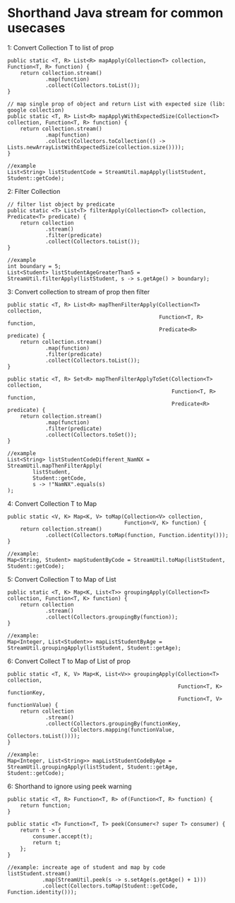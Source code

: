 # Shorthand Java stream for common usecases 

1: Convert Collection T to list of prop

    public static <T, R> List<R> mapApply(Collection<T> collection, Function<T, R> function) {
        return collection.stream()
                .map(function)
                .collect(Collectors.toList());
    }

    // map single prop of object and return List with expected size (lib: google collection)
    public static <T, R> List<R> mapApplyWithExpectedSize(Collection<T> collection, Function<T, R> function) {
        return collection.stream()
                .map(function)
                .collect(Collectors.toCollection(() -> Lists.newArrayListWithExpectedSize(collection.size())));
    }

    //example
    List<String> listStudentCode = StreamUtil.mapApply(listStudent, Student::getCode);


2: Filter Collection

    // filter list object by predicate
    public static <T> List<T> filterApply(Collection<T> collection, Predicate<T> predicate) {
        return collection
                .stream()
                .filter(predicate)
                .collect(Collectors.toList());
    }

    //example
    int boundary = 5;
    List<Student> listStudentAgeGreaterThan5 = StreamUtil.filterApply(listStudent, s -> s.getAge() > boundary);


3: Convert collection to stream of prop then filter

    public static <T, R> List<R> mapThenFilterApply(Collection<T> collection,
                                                    Function<T, R> function,
                                                    Predicate<R> predicate) {
        return collection.stream()
                .map(function)
                .filter(predicate)
                .collect(Collectors.toList());
    }

    public static <T, R> Set<R> mapThenFilterApplyToSet(Collection<T> collection,
                                                        Function<T, R> function,
                                                        Predicate<R> predicate) {
        return collection.stream()
                .map(function)
                .filter(predicate)
                .collect(Collectors.toSet());
    }
    
    //example
    List<String> listStudentCodeDifferent_NamNX = StreamUtil.mapThenFilterApply(
            listStudent,
            Student::getCode,
            s -> !"NamNX".equals(s)
    );


4: Convert Collection T to Map

    public static <V, K> Map<K, V> toMap(Collection<V> collection,
                                         Function<V, K> function) {
        return collection.stream()
                .collect(Collectors.toMap(function, Function.identity()));
    }
    
    //example: 
    Map<String, Student> mapStudentByCode = StreamUtil.toMap(listStudent, Student::getCode);

5: Convert Collection T to Map of List

    public static <T, K> Map<K, List<T>> groupingApply(Collection<T> collection, Function<T, K> function) {
        return collection
                .stream()
                .collect(Collectors.groupingBy(function));
    }

    //example:
    Map<Integer, List<Student>> mapListStudentByAge = StreamUtil.groupingApply(listStudent, Student::getAge);
    
6: Convert Collect T to Map of List of prop

    public static <T, K, V> Map<K, List<V>> groupingApply(Collection<T> collection,
                                                          Function<T, K> functionKey,
                                                          Function<T, V> functionValue) {
        return collection
                .stream()
                .collect(Collectors.groupingBy(functionKey,
                        Collectors.mapping(functionValue, Collectors.toList())));
    }
    
    //example:
    Map<Integer, List<String>> mapListStudentCodeByAge = StreamUtil.groupingApply(listStudent, Student::getAge, Student::getCode);

6: Shorthand to ignore using peek warning

    public static <T, R> Function<T, R> of(Function<T, R> function) {
        return function;
    }

    public static <T> Function<T, T> peek(Consumer<? super T> consumer) {
        return t -> {
            consumer.accept(t);
            return t;
        };
    }
    
    //example: increate age of student and map by code
    listStudent.stream()
               .map(StreamUtil.peek(s -> s.setAge(s.getAge() + 1)))
               .collect(Collectors.toMap(Student::getCode, Function.identity()));
            
            

